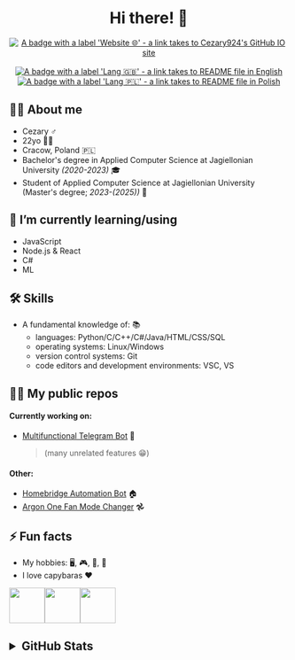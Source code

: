 <div align="center">
  <h1>Hi there! 👋</h1>
  <a href="https://cezary924.github.io/" target="__blank"><img alt="A badge with a label 'Website 🌐' - a link takes to Cezary924's GitHub IO site" src="https://img.shields.io/badge/Website-🌐-2B3137?style=for-the-badge"></a><br/><br/>
  <a href="https://github.com/Cezary924/Cezary924/blob/master/README.md" target="__blank"><img alt="A badge with a label 'Lang 🇬🇧' - a link takes to README file in English" src="https://img.shields.io/badge/Lang-🇬🇧-012169?style=for-the-badge"></a>
  <a href="https://github.com/Cezary924/Cezary924/blob/master/README.pl-pl.md" target="__blank"><img alt="A badge with a label 'Lang 🇵🇱' - a link takes to README file in Polish" src="https://img.shields.io/badge/Lang-🇵🇱-dc143c?style=for-the-badge"></a>
</div>


## 🙋‍♂️ About me
- Cezary ♂️
- 22yo 🙍🏻
- Cracow, Poland 🇵🇱
- Bachelor's degree in Applied Computer Science at Jagiellonian University _(2020-2023)_ 🎓
- Student of Applied Computer Science at Jagiellonian University (Master's degree; _2023-(2025))_ 🏫


## 🔭 I’m currently learning/using
- JavaScript
- Node.js & React
- C#
- ML


## 🛠️ Skills
- A fundamental knowledge of: 📚
  - languages: Python/C/C++/C#/Java/HTML/CSS/SQL
  - operating systems: Linux/Windows
  - version control systems: Git
  - code editors and development environments: VSC, VS


## 🧑‍💻 My public repos
#### Currently working on:
- [Multifunctional Telegram Bot](https://github.com/Cezary924/Telegram-Bot) 🤖
  > (many unrelated features 😁)
#### Other:
- [Homebridge Automation Bot](https://github.com/Cezary924/Homebridge-Automation-Bot) 🏠
- [Argon One Fan Mode Changer](https://github.com/Cezary924/Argon-One-Fan-Mode-Changer) 𖣘


## ⚡ Fun facts
- My hobbies: 🖥️, 🎮, 💽, 🎤
- I love capybaras ❤️

<img src="https://img.freepik.com/free-icon/capybara_318-232704.jpg" width="64" height="64"><img src="https://img.freepik.com/free-icon/capybara_318-232704.jpg" width="64" height="64"><img src="https://img.freepik.com/free-icon/capybara_318-232704.jpg" width="64" height="64">


<h2>
  <details>
    <summary>GitHub Stats</summary>
    <img align="left" src="https://github-readme-stats.vercel.app/api?username=Cezary924&theme=transparent&rank_icon=percentile&hide_title=true&show_icons=true&hide_border=true" />
    <img align="left" src="https://github-readme-stats.vercel.app/api/top-langs/?username=Cezary924&theme=transparent&show_icons=true&hide_title=true&line_height=60&hide_border=true" />
    <img align="left" src="https://streak-stats.demolab.com/?user=Cezary924&theme=transparent&card_width=470&hide_border=true" />
  </details>
</h2>
